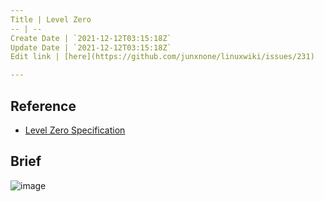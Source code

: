 ```yaml
---
Title | Level Zero
-- | --
Create Date | `2021-12-12T03:15:18Z`
Update Date | `2021-12-12T03:15:18Z`
Edit link | [here](https://github.com/junxnone/linuxwiki/issues/231)

---
```

## Reference
- [Level Zero Specification](https://spec.oneapi.io/level-zero/latest/core/INTRO.html)

## Brief

![image](https://user-images.githubusercontent.com/2216970/145698778-5132cb8e-9823-4260-900b-381d2dbefd44.png)

